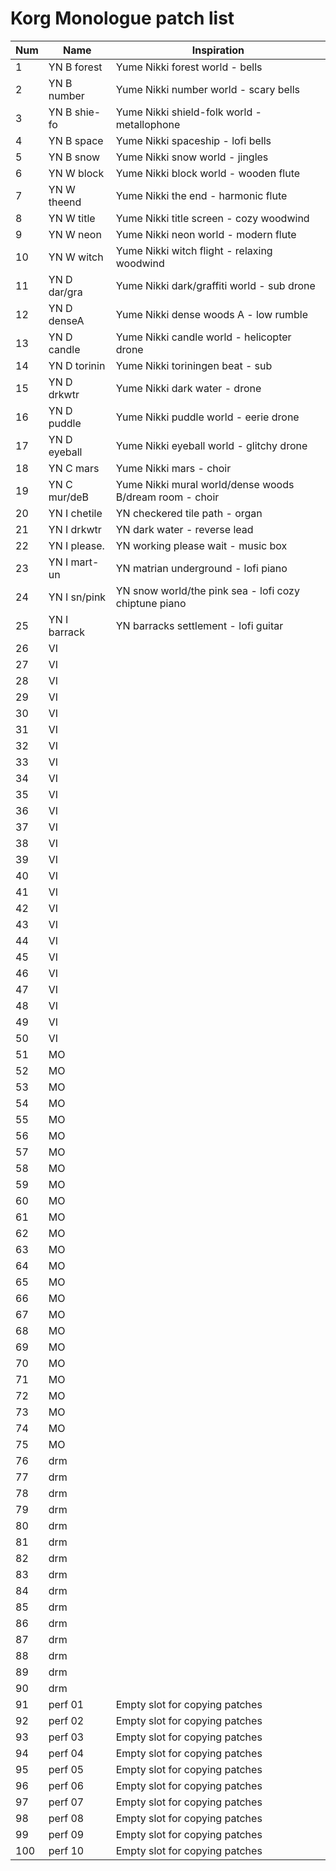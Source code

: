 # Korg Monologue patch list

| Num  | Name         | Inspiration                                             |
| ---- | ------------ | ------------------------------------------------------- |
| 1    | YN B forest  | Yume Nikki forest world - bells                         |
| 2    | YN B number  | Yume Nikki number world - scary bells                   |
| 3    | YN B shie-fo | Yume Nikki shield-folk world - metallophone             |
| 4    | YN B space   | Yume Nikki spaceship - lofi bells                       |
| 5    | YN B snow    | Yume Nikki snow world - jingles                         |
| 6    | YN W block   | Yume Nikki block world - wooden flute                   |
| 7    | YN W theend  | Yume Nikki the end - harmonic flute                     |
| 8    | YN W title   | Yume Nikki title screen - cozy woodwind                 |
| 9    | YN W neon    | Yume Nikki neon world - modern flute                    |
| 10   | YN W witch   | Yume Nikki witch flight - relaxing woodwind             |
| 11   | YN D dar/gra | Yume Nikki dark/graffiti world - sub drone              |
| 12   | YN D denseA  | Yume Nikki dense woods A - low rumble                   |
| 13   | YN D candle  | Yume Nikki candle world - helicopter drone              |
| 14   | YN D torinin | Yume Nikki toriningen beat - sub                        |
| 15   | YN D drkwtr  | Yume Nikki dark water - drone                           |
| 16   | YN D puddle  | Yume Nikki puddle world - eerie drone                   |
| 17   | YN D eyeball | Yume Nikki eyeball world - glitchy drone                |
| 18   | YN C mars    | Yume Nikki mars - choir                                 |
| 19   | YN C mur/deB | Yume Nikki mural world/dense woods B/dream room - choir |
| 20   | YN I chetile | YN checkered tile path - organ                          |
| 21   | YN I drkwtr  | YN dark water - reverse lead                            |
| 22   | YN I please. | YN working please wait - music box                      |
| 23   | YN I mart-un | YN matrian underground - lofi piano                     |
| 24   | YN I sn/pink | YN snow world/the pink sea - lofi cozy chiptune piano   |
| 25   | YN I barrack | YN barracks settlement - lofi guitar                    |
| 26   | VI           |                                                         |
| 27   | VI           |                                                         |
| 28   | VI           |                                                         |
| 29   | VI           |                                                         |
| 30   | VI           |                                                         |
| 31   | VI           |                                                         |
| 32   | VI           |                                                         |
| 33   | VI           |                                                         |
| 34   | VI           |                                                         |
| 35   | VI           |                                                         |
| 36   | VI           |                                                         |
| 37   | VI           |                                                         |
| 38   | VI           |                                                         |
| 39   | VI           |                                                         |
| 40   | VI           |                                                         |
| 41   | VI           |                                                         |
| 42   | VI           |                                                         |
| 43   | VI           |                                                         |
| 44   | VI           |                                                         |
| 45   | VI           |                                                         |
| 46   | VI           |                                                         |
| 47   | VI           |                                                         |
| 48   | VI           |                                                         |
| 49   | VI           |                                                         |
| 50   | VI           |                                                         |
| 51   | MO           |                                                         |
| 52   | MO           |                                                         |
| 53   | MO           |                                                         |
| 54   | MO           |                                                         |
| 55   | MO           |                                                         |
| 56   | MO           |                                                         |
| 57   | MO           |                                                         |
| 58   | MO           |                                                         |
| 59   | MO           |                                                         |
| 60   | MO           |                                                         |
| 61   | MO           |                                                         |
| 62   | MO           |                                                         |
| 63   | MO           |                                                         |
| 64   | MO           |                                                         |
| 65   | MO           |                                                         |
| 66   | MO           |                                                         |
| 67   | MO           |                                                         |
| 68   | MO           |                                                         |
| 69   | MO           |                                                         |
| 70   | MO           |                                                         |
| 71   | MO           |                                                         |
| 72   | MO           |                                                         |
| 73   | MO           |                                                         |
| 74   | MO           |                                                         |
| 75   | MO           |                                                         |
| 76   | drm          |                                                         |
| 77   | drm          |                                                         |
| 78   | drm          |                                                         |
| 79   | drm          |                                                         |
| 80   | drm          |                                                         |
| 81   | drm          |                                                         |
| 82   | drm          |                                                         |
| 83   | drm          |                                                         |
| 84   | drm          |                                                         |
| 85   | drm          |                                                         |
| 86   | drm          |                                                         |
| 87   | drm          |                                                         |
| 88   | drm          |                                                         |
| 89   | drm          |                                                         |
| 90   | drm          |                                                         |
| 91   | perf 01      | Empty slot for copying patches                          |
| 92   | perf 02      | Empty slot for copying patches                          |
| 93   | perf 03      | Empty slot for copying patches                          |
| 94   | perf 04      | Empty slot for copying patches                          |
| 95   | perf 05      | Empty slot for copying patches                          |
| 96   | perf 06      | Empty slot for copying patches                          |
| 97   | perf 07      | Empty slot for copying patches                          |
| 98   | perf 08      | Empty slot for copying patches                          |
| 99   | perf 09      | Empty slot for copying patches                          |
| 100  | perf 10      | Empty slot for copying patches                          |

